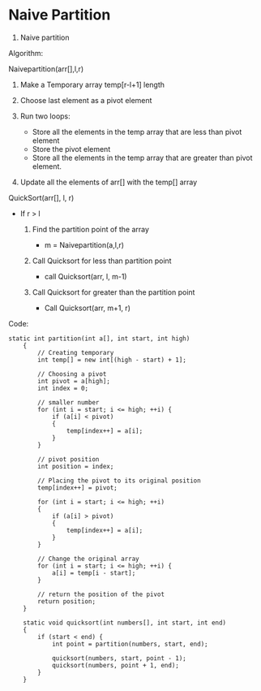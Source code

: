 # Naive Partition

1.  Naive partition

Algorithm:

Naivepartition(arr[],l,r)

1. Make a Temporary array temp[r-l+1] length
2. Choose last element as a pivot element
3. Run two loops:

   - Store all the elements in the temp array that are less than pivot element
   - Store the pivot element
   - Store all the elements in the temp array that are greater than pivot element.

4. Update all the elements of arr[] with the temp[] array

QuickSort(arr[], l, r)

- If r > l

  1. Find the partition point of the array
     - m = Naivepartition(a,l,r)
  2. Call Quicksort for less than partition point

     - call Quicksort(arr, l, m-1)

  3. Call Quicksort for greater than the partition point
     - Call Quicksort(arr, m+1, r)

Code:

    static int partition(int a[], int start, int high)
        {
            // Creating temporary
            int temp[] = new int[(high - start) + 1];

            // Choosing a pivot
            int pivot = a[high];
            int index = 0;

            // smaller number
            for (int i = start; i <= high; ++i) {
                if (a[i] < pivot)
                {
                    temp[index++] = a[i];
                }
            }

            // pivot position
            int position = index;

            // Placing the pivot to its original position
            temp[index++] = pivot;

            for (int i = start; i <= high; ++i)
            {
                if (a[i] > pivot)
                {
                    temp[index++] = a[i];
                }
            }

            // Change the original array
            for (int i = start; i <= high; ++i) {
                a[i] = temp[i - start];
            }

            // return the position of the pivot
            return position;
        }

        static void quicksort(int numbers[], int start, int end)
        {
            if (start < end) {
                int point = partition(numbers, start, end);

                quicksort(numbers, start, point - 1);
                quicksort(numbers, point + 1, end);
            }
        }
